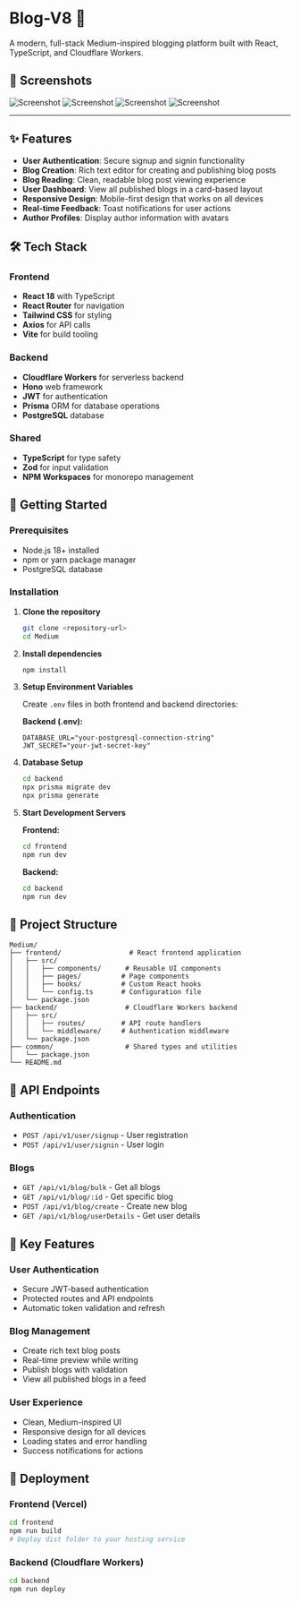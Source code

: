 # Blog-V8 📝

A modern, full-stack Medium-inspired blogging platform built with React, TypeScript, and Cloudflare Workers.

## 📸 Screenshots

![Screenshot](./assets/1.png)
![Screenshot](./assets/2.png)
![Screenshot](./assets/3.png)
![Screenshot](./assets/4.png)



---

## ✨ Features

- **User Authentication**: Secure signup and signin functionality
- **Blog Creation**: Rich text editor for creating and publishing blog posts
- **Blog Reading**: Clean, readable blog post viewing experience
- **User Dashboard**: View all published blogs in a card-based layout
- **Responsive Design**: Mobile-first design that works on all devices
- **Real-time Feedback**: Toast notifications for user actions
- **Author Profiles**: Display author information with avatars

## 🛠️ Tech Stack

### Frontend
- **React 18** with TypeScript
- **React Router** for navigation
- **Tailwind CSS** for styling
- **Axios** for API calls
- **Vite** for build tooling

### Backend
- **Cloudflare Workers** for serverless backend
- **Hono** web framework
- **JWT** for authentication
- **Prisma** ORM for database operations
- **PostgreSQL** database

### Shared
- **TypeScript** for type safety
- **Zod** for input validation
- **NPM Workspaces** for monorepo management

## 🚀 Getting Started

### Prerequisites
- Node.js 18+ installed
- npm or yarn package manager
- PostgreSQL database

### Installation

1. **Clone the repository**
   ```bash
   git clone <repository-url>
   cd Medium
   ```

2. **Install dependencies**
   ```bash
   npm install
   ```

3. **Setup Environment Variables**
   
   Create `.env` files in both frontend and backend directories:
   
   **Backend (.env):**
   ```env
   DATABASE_URL="your-postgresql-connection-string"
   JWT_SECRET="your-jwt-secret-key"
   ```

4. **Database Setup**
   ```bash
   cd backend
   npx prisma migrate dev
   npx prisma generate
   ```

5. **Start Development Servers**
   
   **Frontend:**
   ```bash
   cd frontend
   npm run dev
   ```
   
   **Backend:**
   ```bash
   cd backend
   npm run dev
   ```

## 📁 Project Structure

```
Medium/
├── frontend/                 # React frontend application
│   ├── src/
│   │   ├── components/      # Reusable UI components
│   │   ├── pages/          # Page components
│   │   ├── hooks/          # Custom React hooks
│   │   └── config.ts       # Configuration file
│   └── package.json
├── backend/                 # Cloudflare Workers backend
│   ├── src/
│   │   ├── routes/         # API route handlers
│   │   └── middleware/     # Authentication middleware
│   └── package.json
├── common/                  # Shared types and utilities
│   └── package.json
└── README.md
```

## 🔗 API Endpoints

### Authentication
- `POST /api/v1/user/signup` - User registration
- `POST /api/v1/user/signin` - User login

### Blogs
- `GET /api/v1/blog/bulk` - Get all blogs
- `GET /api/v1/blog/:id` - Get specific blog
- `POST /api/v1/blog/create` - Create new blog
- `GET /api/v1/blog/userDetails` - Get user details

## 📱 Key Features

### User Authentication
- Secure JWT-based authentication
- Protected routes and API endpoints
- Automatic token validation and refresh

### Blog Management
- Create rich text blog posts
- Real-time preview while writing
- Publish blogs with validation
- View all published blogs in a feed

### User Experience
- Clean, Medium-inspired UI
- Responsive design for all devices
- Loading states and error handling
- Success notifications for actions


## 🚀 Deployment

### Frontend (Vercel)
```bash
cd frontend
npm run build
# Deploy dist folder to your hosting service
```

### Backend (Cloudflare Workers)
```bash
cd backend
npm run deploy
```
